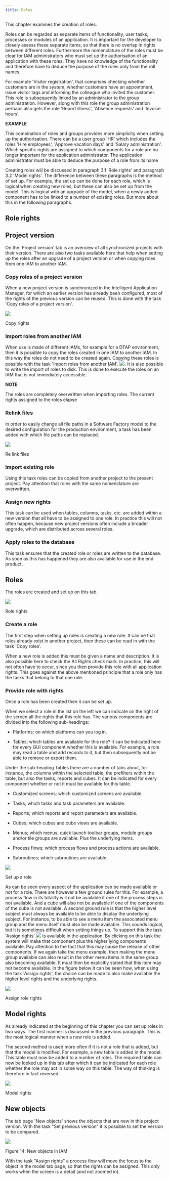 ```yaml
---
title: Roles
---
```


This chapter examines the creation of roles.

Roles can be regarded as separate items of functionality, user tasks, processes or modules of an application. It is important for the developer to closely assess these separate items, so that there is no overlap in rights between different roles. Furthermore the nomenclature of the roles must be clear for IAM administrators who must set up the authorisation of an application with these roles. They have no knowledge of the functionality and therefore have to deduce the purpose of the roles only from the roll names.

For example 'Visitor registration', that comprises checking whether customers are in the system, whether customers have an appointment, issue visitor tags and informing the colleague who invited the customer. This role is subsequently linked by an administrator to the group administration. However, along with this role the group administration perhaps also gets the role 'Report illness', 'Absence requests' and 'Invoice hours'.

**EXAMPLE**

This combination of roles and groups provides more simplicity when setting up the authorisation. There can be a user group 'HR' which includes the roles 'Hire employees', 'Approve vacation days' and 'Salary administration'. Which specific rights are assigned to which components for a role are no longer important for the application administrator. The application administrator must be able to deduce the purpose of a role from its name

Creating roles will be discussed in paragraph 3.1 'Role rights' and paragraph 3.2 'Model rights'. The difference between these paragraphs is the method of set up. For example, the set up can be done for each role, which is logical when creating new roles, but these can also be set up from the model. This is logical with an upgrade of the model, when a newly added component has to be linked to a number of existing roles. But more about this in the following paragraphs.

Role rights
-----------

## Project version

On the 'Project version' tab is an overview of all synchronized projects with their version. There are also two tasks available here that help when setting up the roles after an upgrade of a project version or when copying roles from one IAM to another IAM.

### Copy roles of a project version 

When a new project version is synchronized in the Intelligent Application Manager, for which an earlier version has already been configured, most of the rights of the previous version can be reused. This is done with the task 'Copy roles of a project version'.

![](../assets/iam_dev/image11.png)

Copy rights

### Import roles from another IAM 

When use is made of different IAMs, for example for a DTAP environment, then it is possible to copy the roles created in one IAM to another IAM. In this way the roles do not need to be created again. Copying these roles is possible with the task 'Import roles from another IAM'. ![](../assets/iam_dev/image12.png). It is also possible to write the import of roles to disk. This is done to execute the roles on an IAM that is not immediately accessible.

**NOTE**

The roles are completely overwritten when importing roles. The current rights assigned to the roles elapse

### Relink files

In order to easily change all file paths in a Software Factory model to the desired configuration for the production environment, a task has been added with which file paths can be replaced.

![](../assets/iam_dev/image13.png)

Re link files

### Import existing role

Using this task roles can be copied from another project to the present project. Pay attention that roles with the same nomenclature are overwritten.

### Assign new rights

This task can be used when tables, columns, tasks, etc. are added within a new version that all have to be assigned to one role. In practice this will not often happen, because new project versions often include a broader upgrade, which are distributed across several roles.

### Apply roles to the database 

This task ensures that the created role or roles are written to the database. As soon as this has happened they are also available for use in the end product.

## Roles

The roles are created and set up on this tab.

![](../assets/iam_dev/image14.png)

Role rights

### Create a role

The first step when setting up roles is creating a new role. It can be that roles already exist in another project, then these can be read in with the task 'Copy roles'.

When a new role is added this must be given a name and description. It is also possible here to check the All Rights check mark. In practice, this will not often have to occur, since you then provide this role with all application rights. This goes against the above mentioned principle that a role only has the tasks that belong to that one role.

### Provide role with rights

Once a role has been created then it can be set up.

When we select a role in the list on the left we can indicate on the right of the screen all the rights that this role has. The various components are divided into the following sub-headings:

- Platforms; on which platforms can you log in.

- Tables; which tables are available for this role? It can be indicated here for every GUI component whether this is available. For example, a role may read a table and add records to it, but then subsequently not be able to remove or export them.

Under the sub-heading Tables there are a number of tabs about, for instance, the columns within the selected table, the prefilters within the table, but also the tasks, reports and cubes. It can be indicated for every component whether or not it must be available for this table.

- Customized screens; which customized screens are available.

- Tasks; which tasks and task parameters are available.

- Reports; which reports and report parameters are available.

- Cubes; which cubes and cube views are available.

- Menus; which menus, quick launch toolbar groups, module groups and/or tile groups are available. Plus the underlying items.

- Process flows; which process flows and process actions are available.

- Subroutines; which subroutines are available.

![](../assets/iam_dev/image15.png)

Set up a role

As can be seen every aspect of the application can be made available or not for a role. There are however a few ground rules for this. For example, a process flow in its totality will not be available if one of the process steps is not available. And a cube will also not be available if one of the components of the cube is not available. A second ground rule is that the higher level subject must always be available to be able to display the underlying subject. For instance, to be able to see a menu item the associated menu group and the menu itself must also be made available. This sounds logical, but it is sometimes difficult when setting things up. To support this the task 'Assign rights' ![](../assets/iam_dev/image16.png) is available in the application. By clicking on this task the system will make that component plus the higher lying components available. Pay attention to the fact that this may cause the release of other components. If we again take the menu example, then making the menu group available can also result in the other menu items in the same group also becoming available. It must then be explicitly stated that this item may not become available. In the figure below it can be seen how, when using the task 'Assign rights', the choice can be made to also make available the higher level rights and the underlying rights.

![](../assets/iam_dev/image17.png)

Assign role rights



Model rights
------------

As already indicated at the beginning of this chapter you can set up roles in two ways. The first manner is discussed in the previous paragraph. This is the most logical manner when a new role is added.

The second method is used more often if it is not a role that is added, but that the model is modified. For example, a new table is added in the model. This table must now be added to a number of roles. The required table can now be looked up in this tab after which it can be indicated for each role whether the role may act in some way on this table. The way of thinking is therefore in fact reversed.

![](../assets/iam_dev/image18.png)

Model rights

## New objects

The tab page 'New objects' shows the objects that are new in this project version. With the task \"Set previous version\" it is possible to set the version to be compared.

![](../assets/iam_dev/image19.png)

Figure 14: New objects in IAM

With the task \"Assign rights\" a process flow will move the focus to the object in the model tab page, so that the rights can be assigned. This only works when the screen is a detail (and not zoomed in).
